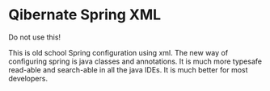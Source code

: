 Qibernate Spring XML
====================

Do not use this!

This is old school Spring configuration using xml. The new way of configuring
spring is java classes and annotations. It is much more typesafe read-able
and search-able in all the java IDEs. It is much better for most developers.
